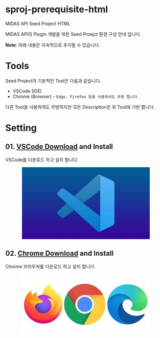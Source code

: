 # sproj-prerequisite-html
MIDAS API Seed Project HTML

MIDAS API의 Plugin 개발을 위한 Seed Proejct 환경 구성 안내 입니다.

<b>Note</b>: 아래 내용은 지속적으로 추가될 수 있습니다.

# Tools
Seed Project의 기본적인 Tool은 다음과 같습니다.
- VSCode (IDE)
- Chrome (Browser) - `Edge, Firefox 등을 사용하셔도 무방 합니다.`

다른 Tool을 사용하여도 무방하지만 모든 Description은 위 Tool에 기반 합니다.
  
# Setting
## 01. <a href="https://code.visualstudio.com/">VSCode Download</a> and Install
VSCode를 다운로드 하고 설치 합니다.
<center>
  <img src="./img/vscode.jpg" width="400px" />
</center>

## 02. <a href="https://www.google.co.kr/intl/ko/chrome/">Chrome Download</a> and Install
Chrome 브라우져를 다운로드 하고 설치 합니다.
<center>
  <img src="./img/browser.jpg" width="400px" />
</center>